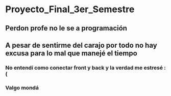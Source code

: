 # Proyecto_Final_3er_Semestre
## Perdon profe no le se a programación
## A pesar de sentirme del carajo por todo no hay excusa para lo mal que manejé el tiempo
### No entendí como conectar front y back y la verdad me estresé :(
### Valgo mondá
